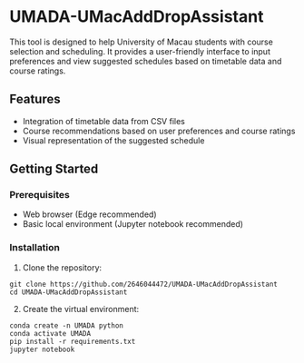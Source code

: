 # UMADA-UMacAddDropAssistant

This tool is designed to help University of Macau students with course selection and scheduling. It provides a user-friendly interface to input preferences and view suggested schedules based on timetable data and course ratings.

## Features

- Integration of timetable data from CSV files
- Course recommendations based on user preferences and course ratings
- Visual representation of the suggested schedule

## Getting Started

### Prerequisites

- Web browser (Edge recommended)
- Basic local environment (Jupyter notebook recommended)

### Installation

1. Clone the repository:
```
git clone https://github.com/2646044472/UMADA-UMacAddDropAssistant
cd UMADA-UMacAddDropAssistant
```
2. Create the virtual environment:
```
conda create -n UMADA python
conda activate UMADA
pip install -r requirements.txt
jupyter notebook
```
